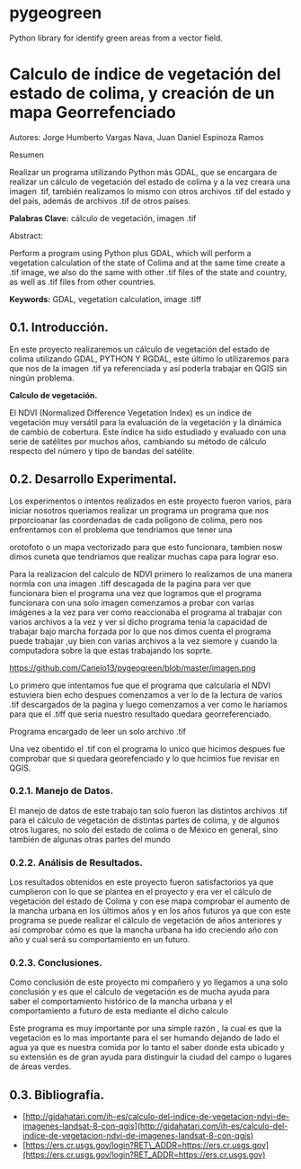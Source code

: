 # pygeogreen
Python library for identify green areas from a vector field.
# Calculo de índice de vegetación del estado de colima, y creación de un mapa Georrefenciado

Autores: Jorge Humberto  Vargas Nava,  Juan Daniel Espinoza Ramos

Resumen

Realizar un programa utilizando Python más GDAL, que se encargara de realizar un cálculo de vegetación del estado de colima y a la vez creara una imagen .tif, también realizamos lo mismo con otros archivos .tif del estado y del país, además de archivos .tif de otros países.

**Palabras Clave:**  cálculo de vegetación, imagen .tif

Abstract:

Perform a program using Python plus GDAL, which will perform a vegetation calculation of the state of Colima and at the same time create a .tif image, we also do the same with other .tif files of the state and country, as well as .tif files from other countries.

**Keywords:** GDAL, vegetation calculation, image .tiff

## 0.1. Introducción.

En este proyecto realizaremos un cálculo de vegetación del estado de colima utilizando GDAL, PYTHON Y RGDAL, este último lo utilizaremos para que nos de la imagen .tif ya referenciada y así poderla trabajar en QGIS sin ningún problema.

**Calculo de vegetación.**

El NDVI (Normalized Difference Vegetation Index) es un índice de vegetación muy versátil para la evaluación de la vegetación y la dinámica de cambio de cobertura. Este índice ha sido estudiado y evaluado con una serie de satélites por muchos años, cambiando su  método de cálculo respecto del número y tipo de bandas del satélite.

## 0.2. Desarrollo Experimental.

Los experimentos o intentos realizados en este proyecto fueron varios, para iniciar nosotros queriamos realizar un programa un programa que nos prporcioanar las coordenadas de cada poligono de colima, pero nos enfrentamos con el problema que tendriamos que tener una

orotofoto o un mapa vectorizado para que esto funcionara, tambien nosw dimos cuneta que tendriamos que realizar muchas capa para lograr eso.

Para la realizacion del calculo de NDVI primero lo realizamos de una manera normla con una imagen .tiff descagada de la pagina para ver que funcionara bien el programa una vez que logramos que el programa funcionara con una solo imagen comenzamos a probar con varias imágenes a la vez para ver como reaccionaba el programa al trabajar con varios archivos a la vez y ver si dicho programa tenia la capacidad de trabajar bajo marcha forzada por lo que nos dimos cuenta el programa puede trabajar ,uy bien con varias archivos a la vez siemore y cuando la computadora sobre la que estas trabajando los soprte.

https://github.com/Canelo13/pygeogreen/blob/master/imagen.png

Lo primero que intentamos fue que el programa que calcularia el NDVI estuviera bien echo despues comenzamos a ver lo de la lectura de varios .tif descargados de la pagina y luego comenzamos a ver como le hariamos para que el .tiff que seria nuestro resultado quedara georreferenciado.

Programa encargado de leer un solo archivo .tif

Una vez obentido el .tif con el programa lo unico que hicimos despues fue comprobar que si quedara georefenciado y lo que hcimios fue revisar en QGIS.

### 0.2.1. **Manejo de Datos.**

El manejo de datos de este trabajo tan solo fueron las distintos archivos .tif para el cálculo de vegetación de distintas partes de colima, y de algunos otros lugares, no solo del estado de colima o de México en general, sino también de algunas otras  partes del mundo

### 0.2.2. **Análisis de Resultados.**

Los resultados obtenidos en este proyecto fueron satisfactorios ya que cumplieron con  lo que se plantea en el proyecto y era ver el cálculo de vegetación del estado de Colima y con ese mapa comprobar el aumento de la mancha urbana en los últimos años y en los años futuros ya que con este programa se puede realizar el cálculo de vegetación de años anteriores y así comprobar cómo es que la mancha urbana ha ido creciendo año con año y cual será su comportamiento en un futuro.

### 0.2.3. **Conclusiones.**

Como conclusión de este proyecto mi compañero y yo llegamos a una solo conclusión y es que el cálculo de vegetación es de mucha ayuda para saber el comportamiento histórico de la mancha urbana  y el comportamiento a futuro de esta mediante el dicho calculo

Este programa es muy importante por una simple razón , la cual es que la vegetación es lo mas importante para el ser humando dejando de lado el agua ya que es nuestra comida por lo tanto el saber donde esta ubicado y su extensión es de gran ayuda para distinguir la ciudad del campo o lugares de áreas verdes.

## 0.3. Bibliografía.

- [http://gidahatari.com/ih-es/calculo-del-indice-de-vegetacion-ndvi-de-imagenes-landsat-8-con-qgis](http://gidahatari.com/ih-es/calculo-del-indice-de-vegetacion-ndvi-de-imagenes-landsat-8-con-qgis)
- [https://ers.cr.usgs.gov/login?RET\_ADDR=https://ers.cr.usgs.gov](https://ers.cr.usgs.gov/login?RET_ADDR=https://ers.cr.usgs.gov)
